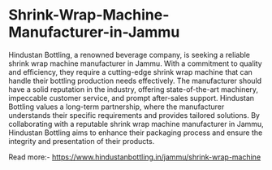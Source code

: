 # Shrink-Wrap-Machine-Manufacturer-in-Jammu

Hindustan Bottling, a renowned beverage company, is seeking a reliable shrink wrap machine manufacturer in Jammu. With a commitment to quality and efficiency, they require a cutting-edge shrink wrap machine that can handle their bottling production needs effectively. The manufacturer should have a solid reputation in the industry, offering state-of-the-art machinery, impeccable customer service, and prompt after-sales support. Hindustan Bottling values a long-term partnership, where the manufacturer understands their specific requirements and provides tailored solutions. By collaborating with a reputable shrink wrap machine manufacturer in Jammu, Hindustan Bottling aims to enhance their packaging process and ensure the integrity and presentation of their products.

Read more:- https://www.hindustanbottling.in/jammu/shrink-wrap-machine


